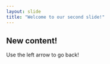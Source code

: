 ```yaml
---
layout: slide
title: "Welcome to our second slide!"
---
```

## New content!
Use the left arrow to go back!
